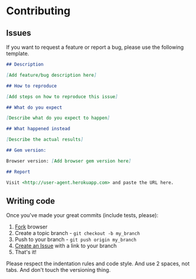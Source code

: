 # Contributing

## Issues

If you want to request a feature or report a bug, please use the following template.

```markdown
## Description

[Add feature/bug description here]

## How to reproduce

[Add steps on how to reproduce this issue]

## What do you expect

[Describe what do you expect to happen]

## What happened instead

[Describe the actual results]

## Gem version:

Browser version: [Add browser gem version here]

## Report

Visit <http://user-agent.herokuapp.com> and paste the URL here.
```

## Writing code

Once you've made your great commits (include tests, please):

1. [Fork](http://help.github.com/forking/) browser
2. Create a topic branch - `git checkout -b my_branch`
3. Push to your branch - `git push origin my_branch`
4. [Create an Issue](http://github.com/fnando/browser/issues) with a link to your branch
5. That's it!

Please respect the indentation rules and code style.
And use 2 spaces, not tabs. And don't touch the versioning thing.
